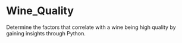 # Wine_Quality
Determine the factors that correlate with a wine being high quality by gaining insights through Python.
